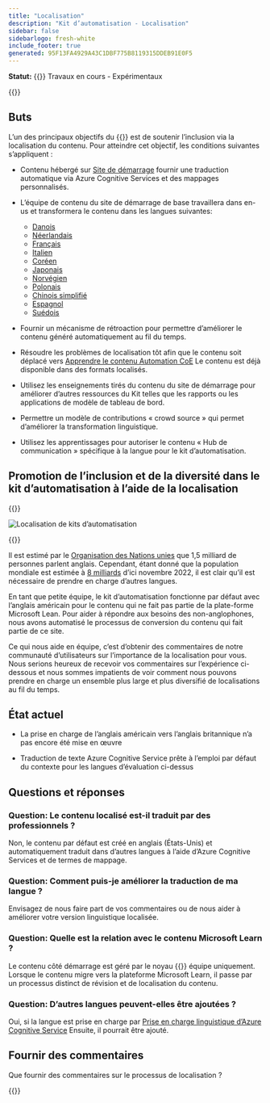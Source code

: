 ```yaml
---
title: "Localisation"
description: "Kit d’automatisation - Localisation"
sidebar: false
sidebarlogo: fresh-white
include_footer: true
generated: 95F13FA4929A43C1DBF775B8119315DDEB91E0F5
---
```


**Statut:** {{<externalImage src="https://github.githubassets.com/images/icons/emoji/unicode/1f6a7.png" size="16x16" text="Construction Icon">}} Travaux en cours - Expérimentaux

{{<toc>}}

## Buts

L’un des principaux objectifs du {{<product-name>}} est de soutenir l’inclusion via la localisation du contenu. Pour atteindre cet objectif, les conditions suivantes s’appliquent :

- Contenu hébergé sur [Site de démarrage](https://aka.ms/ak4pp/starter) fournir une traduction automatique via Azure Cognitive Services et des mappages personnalisés.

- L’équipe de contenu du site de démarrage de base travaillera dans en-us et transformera le contenu dans les langues suivantes:

  - [Danois](https://microsoft.github.io/powercat-automation-kit/da/)
  - [Néerlandais](https://microsoft.github.io/powercat-automation-kit/nl/)
  - [Français](https://microsoft.github.io/powercat-automation-kit/fr/)
  - [Italien](https://microsoft.github.io/powercat-automation-kit/it/)
  - [Coréen](https://microsoft.github.io/powercat-automation-kit/ko/)
  - [Japonais](https://microsoft.github.io/powercat-automation-kit/ja/)
  - [Norvégien](https://microsoft.github.io/powercat-automation-kit/nb/)
  - [Polonais](https://microsoft.github.io/powercat-automation-kit/pl/)
  - [Chinois simplifié](https://microsoft.github.io/powercat-automation-kit/zh-hans)
  - [Espagnol](https://microsoft.github.io/powercat-automation-kit/es/)
  - [Suédois](https://microsoft.github.io/powercat-automation-kit/sv/)

- Fournir un mécanisme de rétroaction pour permettre d’améliorer le contenu généré automatiquement au fil du temps.

- Résoudre les problèmes de localisation tôt afin que le contenu soit déplacé vers [Apprendre le contenu Automation CoE](https://aka.ms/AutomationCoE) Le contenu est déjà disponible dans des formats localisés.

- Utilisez les enseignements tirés du contenu du site de démarrage pour améliorer d’autres ressources du Kit telles que les rapports ou les applications de modèle de tableau de bord.

- Permettre un modèle de contributions « crowd source » qui permet d’améliorer la transformation linguistique.

- Utilisez les apprentissages pour autoriser le contenu « Hub de communication » spécifique à la langue pour le kit d’automatisation.

## Promotion de l’inclusion et de la diversité dans le kit d’automatisation à l’aide de la localisation

{{<border>}}

![Localisation de kits d’automatisation](/images/automation-kit-localization.png)

{{</border>}}

Il est estimé par le [Organisation des Nations unies](https://hr.un.org/unhq/languages/english) que 1,5 milliard de personnes parlent anglais. Cependant, étant donné que la population mondiale est estimée à [8 milliards](https://www.un.org/en/desa/world-population-reach-8-billion-15-november-2022) d’ici novembre 2022, il est clair qu’il est nécessaire de prendre en charge d’autres langues.

En tant que petite équipe, le kit d’automatisation fonctionne par défaut avec l’anglais américain pour le contenu qui ne fait pas partie de la plate-forme Microsoft Lean. Pour aider à répondre aux besoins des non-anglophones, nous avons automatisé le processus de conversion du contenu qui fait partie de ce site.

Ce qui nous aide en équipe, c’est d’obtenir des commentaires de notre communauté d’utilisateurs sur l’importance de la localisation pour vous. Nous serions heureux de recevoir vos commentaires sur l’expérience ci-dessous et nous sommes impatients de voir comment nous pouvons prendre en charge un ensemble plus large et plus diversifié de localisations au fil du temps.

## État actuel

- La prise en charge de l’anglais américain vers l’anglais britannique n’a pas encore été mise en œuvre

- Traduction de texte Azure Cognitive Service prête à l’emploi par défaut du contexte pour les langues d’évaluation ci-dessus

## Questions et réponses

### **Question:** Le contenu localisé est-il traduit par des professionnels ?

Non, le contenu par défaut est créé en anglais (États-Unis) et automatiquement traduit dans d’autres langues à l’aide d’Azure Cognitive Services et de termes de mappage.

### **Question:** Comment puis-je améliorer la traduction de ma langue ?

Envisagez de nous faire part de vos commentaires ou de nous aider à améliorer votre version linguistique localisée.

### **Question:** Quelle est la relation avec le contenu Microsoft Learn ?

Le contenu côté démarrage est géré par le noyau {{<product-name>}} équipe uniquement. Lorsque le contenu migre vers la plateforme Microsoft Learn, il passe par un processus distinct de révision et de localisation du contenu.

### **Question:** D’autres langues peuvent-elles être ajoutées ?

Oui, si la langue est prise en charge par [Prise en charge linguistique d’Azure Cognitive Service](https://learn.microsoft.com/azure/cognitive-services/language-support) Ensuite, il pourrait être ajouté.

## Fournir des commentaires

Que fournir des commentaires sur le processus de localisation ?

{{<questions name="/content/fr/localization.json" completed="Merci d’avoir répondu aux questions" showNavigationButtons="false" locale="fr">}}
